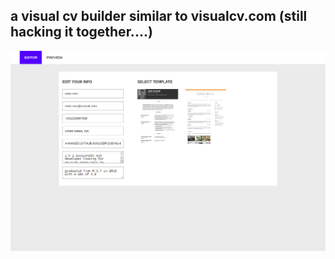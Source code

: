 ## a visual cv builder similar to visualcv.com (still hacking it together....)

![Image of Yaktocat](https://raw.githubusercontent.com/A-Maged/cv-builder-react/master/public/images/screenshot1.png)
